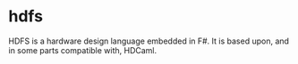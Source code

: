 # hdfs
HDFS is a hardware design language embedded in F#. It is based upon, and in some parts compatible with, HDCaml. 
